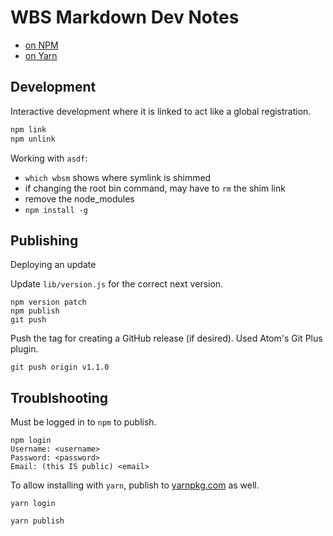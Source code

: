 # WBS Markdown Dev Notes

- [on NPM](https://www.npmjs.com/package/wbs-markdown)
- [on Yarn](https://yarnpkg.com/en/package/wbs-markdown)

## Development

Interactive development where it is linked to act like a global registration.

```bash
npm link
npm unlink
```

Working with `asdf`:

- `which wbsm` shows where symlink is shimmed
- if changing the root bin command, may have to `rm` the shim link
- remove the node_modules
- `npm install -g`

## Publishing

Deploying an update

Update `lib/version.js` for the correct next version.

```
npm version patch
npm publish
git push
```

Push the tag for creating a GitHub release (if desired). Used Atom's Git Plus plugin.

```
git push origin v1.1.0
```

## Troublshooting

Must be logged in to `npm` to publish.

```
npm login
Username: <username>
Password: <password>
Email: (this IS public) <email>
```

To allow installing with `yarn`, publish to [yarnpkg.com](https://yarnpkg.com/) as well.

```
yarn login
```

```
yarn publish
```